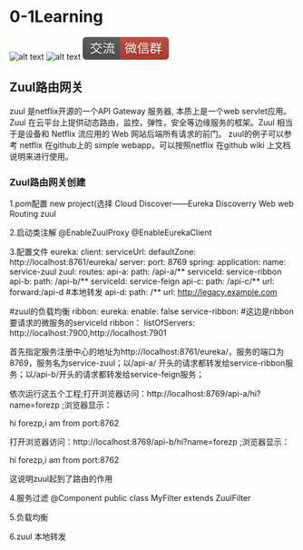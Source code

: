 # 0-1Learning

![alt text](../../static/common/svg/luoxiaosheng.svg "公众号")
![alt text](../../static/common/svg/luoxiaosheng_learning.svg "学习")
![alt text](../../static/common/svg/luoxiaosheng_wechat.svg "微信")


## Zuul路由网关
zuul 是netflix开源的一个API Gateway 服务器, 本质上是一个web servlet应用。
Zuul 在云平台上提供动态路由，监控，弹性，安全等边缘服务的框架。Zuul 相当于是设备和 Netflix 流应用的 Web 网站后端所有请求的前门。
zuul的例子可以参考 netflix 在github上的 simple webapp，可以按照netflix 在github wiki 上文档说明来进行使用。


### Zuul路由网关创建
1.pom配置
new project(选择
Cloud Discover——Eureka Discoverry 
Web web
Routing zuul

2.启动类注解
@EnableZuulProxy
@EnableEurekaClient

3.配置文件
eureka:
  client:
    serviceUrl:
      defaultZone: http://localhost:8761/eureka/
server:
  port: 8769
spring:
  application:
    name: service-zuul
zuul:
  routes:
    api-a:
      path: /api-a/**
      serviceId: service-ribbon
    api-b:
      path: /api-b/**
      serviceId: service-feign
    api-c:
      path: /api-c/**
      url: forward:/api-d	#本地转发
    api-d:
      path: /**
      url: http://legacy.example.com
      
#zuul的负载均衡
ribbon:
  eureka:
    enable: false
service-ribbon:	#这边是ribbon要请求的微服务的serviceId
  ribbon：
    listOfServers: http://localhost:7900,http://localhost:7901

首先指定服务注册中心的地址为http://localhost:8761/eureka/，服务的端口为8769，服务名为service-zuul；以/api-a/ 开头的请求都转发给service-ribbon服务；以/api-b/开头的请求都转发给service-feign服务；

依次运行这五个工程;打开浏览器访问：http://localhost:8769/api-a/hi?name=forezp ;浏览器显示：

hi forezp,i am from port:8762

打开浏览器访问：http://localhost:8769/api-b/hi?name=forezp ;浏览器显示：

hi forezp,i am from port:8762

这说明zuul起到了路由的作用

4.服务过滤
@Component
public class MyFilter extends ZuulFilter 

5.负载均衡

6.zuul 本地转发
